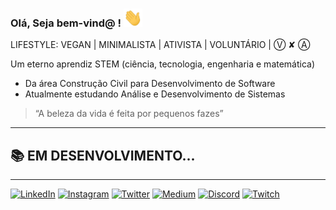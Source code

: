 ### Olá,  Seja bem-vind@  !  <img src="https://raw.githubusercontent.com/LeonardoDSSilva/LeonardoDSSilva/master/sources/wave.gif" width="30px">
LIFESTYLE: VEGAN | MINIMALISTA | ATIVISTA | VOLUNTÁRIO  | Ⓥ ✘ Ⓐ

Um eterno aprendiz STEM (ciência, tecnologia, engenharia e matemática)

- Da área Construção Civil para Desenvolvimento de Software
- Atualmente estudando Análise e Desenvolvimento de Sistemas

> “A beleza da vida é feita por pequenos fazes”

<!-- ### Interesses -->
---

## 📚 EM DESENVOLVIMENTO...

<!--
Estudar é vida ❤️
Vivo em constantes estudos para sempre poder me atualizar nas principais tecnologias do mercado.
-->

---
[![LinkedIn](https://img.shields.io/badge/LinkedIn-0077B5?style=for-the-badge&logo=linkedin&logoColor=white
)](https://www.linkedin.com/in/leonardodssilva/)
[![Instagram](https://img.shields.io/badge/Instagram-E4405F?style=for-the-badge&logo=instagram&logoColor=white
)](https://www.instagram.com/leonardodss1)
[![Twitter](https://img.shields.io/badge/Twitter-1DA1F2?style=for-the-badge&logo=twitter&logoColor=white)](https://twitter.com/LeonardoDSSilva)
[![Medium](https://img.shields.io/badge/Medium-12100E?style=for-the-badge&logo=medium&logoColor=white)](https://medium.com/@LeonardoDSSilva)
[![Discord](https://img.shields.io/badge/Discord-7289DA?style=for-the-badge&logo=discord&logoColor=white)](https://discordapp.com/users/LeonardoDSSilva#2633)
[![Twitch](https://img.shields.io/badge/Twitch-9146FF?style=for-the-badge&logo=twitch&logoColor=white)](https://www.twitch.tv/LeonardoDSSilva)

<!--
![Snake Animation](https://raw.githubusercontent.com/LeonardoDSSilva/LeonardoDSSilva/master/sources/github-user-contribution.svg)

**LeonardoDSSilva/LeonardoDSSilva** is a ✨ _special_ ✨ repository because its `README.md` (this file) appears on your GitHub profile.

Here are some ideas to get you started:

Meu nome é **Leonardo Silva**, tenho **25 anos**, e sou 

- 🔭 I’m currently working on ...
- 🌱 I’m currently learning ...
- 👯 I’m looking to collaborate on ...
- 🤔 I’m looking for help with ...
- 💬 Ask me about ...
- 📫 How to reach me: ...
- 😄 Pronouns: ...
- ⚡ Fun fact: ...

https://dev.to/envoy_/150-badges-for-github-pnk
https://opensourcelibs.com/lib/badges-for-github

[![OutMail](https://img.shields.io/badge/Outlook-0078D4?style=for-the-badge&logo=microsoft-outlook&logoColor=white)](https://outlook.live.com/mail/0/inbox)
[![Mail](https://img.shields.io/badge/Gmail-D14836?style=for-the-badge&logo=gmail&logoColor=white)](mailto:ldss) 
[![WhatsApp](https://img.shields.io/badge/WhatsApp-25D366?style=for-the-badge&logo=whatsapp&logoColor=white)](https://api.whatsapp.com/send?phone=5519999999999&text=Ol%C3%A1%2C%20Leonardo%20Dias%20da%20Silva%2C%20vi%20seu%20perfil%20no%20GitHub%20e%20gostaria%20de%20conversar%20com%20voc%C3%AA%21)
[![YouTube](https://img.shields.io/badge/YouTube-FF0000?style=for-the-badge&logo=youtube&logoColor=white)](https://www.youtube.com/channel/UCZ9Y4Z5ZQZ9Z9Z9Z9Z9Z9Z9)
[![Spotify](https://img.shields.io/badge/Spotify-1ED760?style=for-the-badge&logo=spotify&logoColor=white)](https://open.spotify.com/user/leonardodssilva)
[![Reddit](https://img.shields.io/badge/Reddit-FF4500?style=for-the-badge&logo=reddit&logoColor=white)](https://www.reddit.com/user/leonardodssilva)
[![Stack Overflow](https://img.shields.io/badge/Stack_Overflow-FE7A16?style=for-the-badge&logo=stack-overflow&logoColor=white)](https://stackoverflow.com/users/leonardodssilva)
[![Stack Exchange](https://img.shields.io/badge/Stack_Exchange-F58025?style=for-the-badge&logo=stack-exchange&logoColor=white)](https://stackexchange.com/users/leonardodssilva)
[![Dev.to](https://img.shields.io/badge/Dev.to-0A0A0A?style=for-the-badge&logo=dev.to&logoColor=white)](https://dev.to/leonardodssilva)
[![GitLab](https://img.shields.io/badge/GitLab-FCA121?style=for-the-badge&logo=gitlab&logoColor=white)](https://gitlab.com/leonardodssilva)
[![BitBucket](https://img.shields.io/badge/BitBucket-0052CC?style=for-the-badge&logo=bitbucket&logoColor=white)](https://bitbucket.org/leonardodssilva)
[![CodePen](https://img.shields.io/badge/CodePen-000000?style=for-the-badge&logo=codepen&logoColor=white)](https://codepen.io/leonardodssilva)
-->